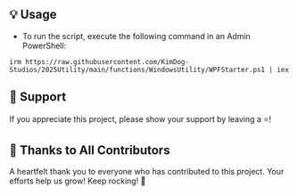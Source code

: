 ## 💡 Usage

- To run the script, execute the following command in an Admin PowerShell:

`irm https://raw.githubusercontent.com/KimDog-Studios/2025Utility/main/functions/WindowsUtility/WPFStarter.ps1 | iex`

## 💖 Support

If you appreciate this project, please show your support by leaving a ⭐️!

## 🏅 Thanks to All Contributors

A heartfelt thank you to everyone who has contributed to this project. Your efforts help us grow! Keep rocking! 🍻